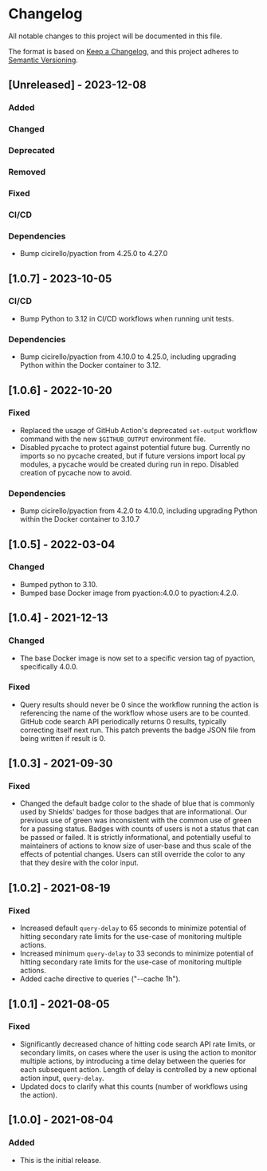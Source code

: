 # Changelog
All notable changes to this project will be documented in this file.

The format is based on [Keep a Changelog](https://keepachangelog.com/en/1.0.0/),
and this project adheres to [Semantic Versioning](https://semver.org/spec/v2.0.0.html).

## [Unreleased] - 2023-12-08

### Added
  
### Changed

### Deprecated

### Removed

### Fixed

### CI/CD

### Dependencies
* Bump cicirello/pyaction from 4.25.0 to 4.27.0


## [1.0.7] - 2023-10-05

### CI/CD
* Bump Python to 3.12 in CI/CD workflows when running unit tests.

### Dependencies
* Bump cicirello/pyaction from 4.10.0 to 4.25.0, including upgrading Python within the Docker container to 3.12.


## [1.0.6] - 2022-10-20

### Fixed
* Replaced the usage of GitHub Action's deprecated `set-output` workflow command with the new `$GITHUB_OUTPUT` environment file.
* Disabled pycache to protect against potential future bug. Currently no imports so no pycache created, but if future versions import local py modules, a pycache would be created during run in repo. Disabled creation of pycache now to avoid.

### Dependencies
* Bump cicirello/pyaction from 4.2.0 to 4.10.0, including upgrading Python within the Docker container to 3.10.7


## [1.0.5] - 2022-03-04

### Changed
* Bumped python to 3.10.
* Bumped base Docker image from pyaction:4.0.0 to pyaction:4.2.0.


## [1.0.4] - 2021-12-13

### Changed
* The base Docker image is now set to a specific version tag of pyaction,
  specifically 4.0.0.

### Fixed
* Query results should never be 0 since the workflow running the action is
  referencing the name of the workflow whose users are to be counted. GitHub
  code search API periodically returns 0 results, typically correcting itself next
  run. This patch prevents the badge JSON file from being written if result is 0.


## [1.0.3] - 2021-09-30

### Fixed
* Changed the default badge color to the shade of blue that is commonly used
  by Shields' badges for those badges that are informational. Our previous use
  of green was inconsistent with the common use of green for a passing status.
  Badges with counts of users is not a status that can be passed or failed. It
  is strictly informational, and potentially useful to maintainers of actions
  to know size of user-base and thus scale of the effects of potential changes.
  Users can still override the color to any that they desire with the color input.


## [1.0.2] - 2021-08-19

### Fixed
* Increased default `query-delay` to 65 seconds to minimize
  potential of hitting secondary rate limits for the use-case of
  monitoring multiple actions.
* Increased minimum `query-delay` to 33 seconds to minimize
  potential of hitting secondary rate limits for the use-case of
  monitoring multiple actions.
* Added cache directive to queries ("--cache 1h").


## [1.0.1] - 2021-08-05

### Fixed
* Significantly decreased chance of hitting code search API rate limits,
  or secondary limits, on cases where the user is using the action to 
  monitor multiple actions, by introducing a time delay between the queries
  for each subsequent action. Length of delay is controlled by a new optional
  action input, `query-delay`.
* Updated docs to clarify what this counts (number of workflows using the action).
   

## [1.0.0] - 2021-08-04

### Added
* This is the initial release.
